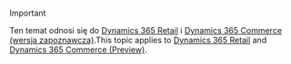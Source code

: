 > [!IMPORTANT]
> <span data-ttu-id="47cc4-101">Ten temat odnosi się do [Dynamics 365 Retail](../index.md) i [Dynamics 365 Commerce (wersja zapoznawcza)](../../commerce/index.md).</span><span class="sxs-lookup"><span data-stu-id="47cc4-101">This topic applies to [Dynamics 365 Retail](../index.md) and [Dynamics 365 Commerce (Preview)](../../commerce/index.md).</span></span>
